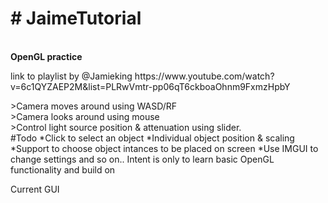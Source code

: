 <h1># JaimeTutorial</h1><br/>
<b>OpenGL practice</b><br/>
<p>link to playlist by @Jamieking
https://www.youtube.com/watch?v=6c1QYZAEP2M&list=PLRwVmtr-pp06qT6ckboaOhnm9FxmzHpbY </p>
>Camera moves around using WASD/RF<br/>
>Camera looks around using mouse<br/>
>Control light source position & attenuation using slider.<br/>
#Todo
*Click to select an object
*Individual object position & scaling
*Support to choose object intances to be placed on screen
*Use IMGUI to change settings and so on..
Intent is only to learn basic OpenGL functionality and build on

Current GUI
